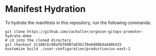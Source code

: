 # Manifest Hydration

To hydrate the manifests in this repository, run the following commands:

```shell
git clone https://github.com/zachaller/argocon-gitops-promoter-hydrate-demo
# cd into the cloned directory
git checkout 2c180cbc90afbf698fa03b178e6d80bdad40b415
kustomize build ./user-configuration/production/us-east-2
```
